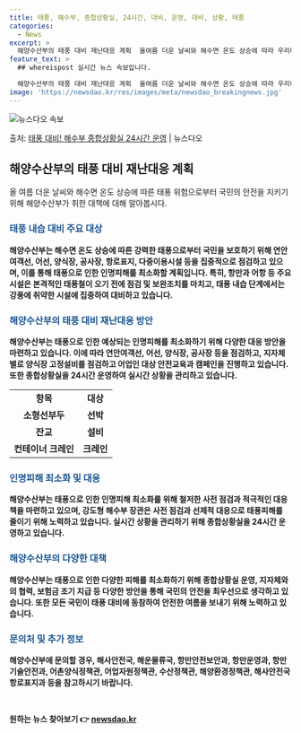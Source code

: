 ```yaml
---
title: 태풍, 해수부, 종합상황실, 24시간, 대비, 운영, 대비, 상황, 태풍
categories:
  - News
excerpt: >
  해양수산부의 태풍 대비 재난대응 계획  올여름 더운 날씨와 해수면 온도 상승에 따라 우리나라로 북상하는 태풍…
feature_text: >
  ## whereispost 실시간 뉴스 속보입니다.

  해양수산부의 태풍 대비 재난대응 계획  올여름 더운 날씨와 해수면 온도 상승에 따라 우리나라로 북상하는 태풍…
image: 'https://newsdao.kr/res/images/meta/newsdao_breakingnews.jpg'
---
```


![뉴스다오 속보](https://newsdao.kr/res/images/meta/newsdao_breakingnews.jpg)

<p>출처: <a href="https://newsdao.kr/4185" rel="dofollow">태풍 대비! 해수부 종합상황실 24시간 운영</a> | 뉴스다오</p>

<h2 data-ke-size="size26">해양수산부의 태풍 대비 재난대응 계획</h2>
<p data-ke-size="size16">올 여름 더운 날씨와 해수면 온도 상승에 따른 태풍 위험으로부터 국민의 안전을 지키기 위해 해양수산부가 취한 대책에 대해 알아봅시다.</p>

<h3><b><span style="color: #1a5490;">태풍 내습 대비 주요 대상</span><b></h3>
<p><b>해양수산부</b>는 해수면 온도 상승에 따른 강력한 태풍으로부터 국민을 보호하기 위해 연안여객선, 어선, 양식장, 공사장, 항로표지, 다중이용시설 등을 집중적으로 점검하고 있으며, 이를 통해 태풍으로 인한 인명피해를 최소화할 계획입니다. 특히, 항만과 어항 등 주요 시설은 본격적인 태풍철이 오기 전에 점검 및 보완조치를 마치고, 태풍 내습 단계에서는 강풍에 취약한 시설에 집중하여 대비하고 있습니다.</p>

<h3><b><span style="color: #1a5490;">해양수산부의 태풍 대비 재난대응 방안</span><b></h3>
<p><b>해양수산부</b>는 태풍으로 인한 예상되는 인명피해를 최소화하기 위해 다양한 대응 방안을 마련하고 있습니다. 이에 따라 연안여객선, 어선, 양식장, 공사장 등을 점검하고, 지자체별로 양식장 고정설비를 점검하고 어업인 대상 안전교육과 캠페인을 진행하고 있습니다. 또한 종합상황실을 24시간 운영하여 실시간 상황을 관리하고 있습니다.</p>
<table>
  <tr>
    <td style="text-align: center; height: 17px;"><b>항목</b></td>
    <td style="text-align: center; height: 17px;"><b>대상</b></td>
  </tr>
  <tr>
    <td style="text-align: center; height: 17px;"><b>소형선부두</b></td>
    <td style="text-align: center; height: 17px;"><b>선박</b></td>
  </tr>
  <tr>
    <td style="text-align: center; height: 17px;"><b>잔교</b></td>
    <td style="text-align: center; height: 17px;"><b>설비</b></td>
  </tr>
  <tr>
    <td style="text-align: center; height: 17px;"><b>컨테이너 크레인</b></td>
    <td style="text-align: center; height: 17px;"><b>크레인</b></td>
  </tr>
</table>

<h3><b><span style="color: #1a5490;">인명피해 최소화 및 대응</span><b></h3>
<p><b>해양수산부</b>는 태풍으로 인한 인명피해 최소화를 위해 철저한 사전 점검과 적극적인 대응책을 마련하고 있으며, 강도형 해수부 장관은 사전 점검과 선제적 대응으로 태풍피해를 줄이기 위해 노력하고 있습니다. 실시간 상황을 관리하기 위해 종합상황실을 24시간 운영하고 있습니다.</p>

<h3><b><span style="color: #1a5490;">해양수산부의 다양한 대책</span><b></h3>
<p><b>해양수산부</b>는 태풍으로 인한 다양한 피해를 최소화하기 위해 종합상황실 운영, 지자체와의 협력, 보험금 조기 지급 등 다양한 방안을 통해 국민의 안전을 최우선으로 생각하고 있습니다. 또한 모든 국민이 태풍 대비에 동참하여 안전한 여름을 보내기 위해 노력하고 있습니다.</p>

<h3><b><span style="color: #1a5490;">문의처 및 추가 정보</span><b></h3>
<p>해양수산부에 문의할 경우, 해사안전국, 해운물류국, 항만안전보안과, 항만운영과, 항만기술안전과, 어촌양식정책관, 어업자원정책관, 수산정책관, 해양환경정책관, 해사안전국 항로표지과 등을 참고하시기 바랍니다.</p>
<p data-ke-size="size16">&nbsp;</p> 

원하는 뉴스 찾아보기 👉 <a href="https://newsdao.kr" rel="dofollow">newsdao.kr</a>


